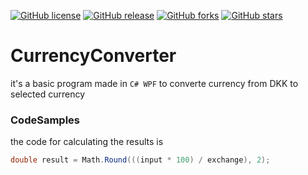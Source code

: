 [![GitHub license](https://img.shields.io/github/license/Naereen/StrapDown.js.svg)](https://github.com/Naereen/StrapDown.js/blob/master/LICENSE)
[![GitHub release](https://img.shields.io/github/release/Naereen/StrapDown.js.svg)](https://GitHub.com/Naereen/StrapDown.js/releases/)
[![GitHub forks](https://img.shields.io/github/forks/Naereen/StrapDown.js.svg?style=social&label=Fork&maxAge=2592000)](https://GitHub.com/Naereen/StrapDown.js/network/)
[![GitHub stars](https://img.shields.io/github/stars/Whiskers1/CurrencyConverter/blob/master.svg?style=social&label=Star&maxAge=2592000)](https://GitHub.com/Whiskers1/CurrencyConverter/blob/master/stargazers/)

# CurrencyConverter
it's a basic program made in `C# WPF` to converte currency from DKK to selected currency

### CodeSamples
the code for calculating the results is

```C#
double result = Math.Round(((input * 100) / exchange), 2);
```
